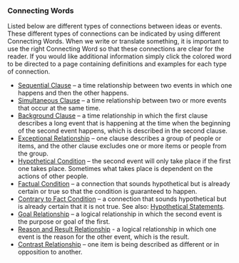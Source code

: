 ### Connecting Words

Listed below are different types of connections between ideas or events. These different types of connections can be indicated by using different Connecting Words. When we write or translate something, it is important to use the right Connecting Word so that these connections are clear for the reader. If you would like additional information simply click the colored word to be directed to a page containing definitions and examples for each type of connection.

* [Sequential Clause](../grammar-connecting-words-time-sequential/01.md) – a time relationship between two events in which one happens and then the other happens.
* [Simultaneous Clause](../grammar-connect-words-time-simultaneous/01.md) – a time relationship between two or more events that occur at the same time.
* [Background Clause](../grammar-connect-words-time-background/01.md) – a time relationship in which the first clause describes a long event that is happening at the time when the beginning of the second event happens, which is described in the second clause.
* [Exceptional Relationship](../grammar-connect-words-exceptions/01.md) – one clause describes a group of people or items, and the other clause excludes one or more items or people from the group.
* [Hypothetical Condition](../grammar-connect-words-condition-hypothetical/01.md) – the second event will only take place if the first one takes place. Sometimes what takes place is dependent on the actions of other people.
* [Factual Condition](../grammar-connect-words-condition-fact/01.md) – a connection that sounds hypothetical but is already certain or true so that the condition is guaranteed to happen.
* [Contrary to Fact Condition](../grammar-connect-words-condition-contrary/01.md) – a connection that sounds hypothetical but is already certain that it is not true. See also: [Hypothetical Statements](../figs-hypo/01.md).
* [Goal Relationship](../grammar-connect-words-logic-goal/01.md) – a logical relationship in which the second event is the purpose or goal of the first.
* [Reason and Result Relationship](../grammar-connect-words-logic-result/01.md) - a logical relationship in which one event is the reason for the other event, which is the result. 
* [Contrast Relationship](../grammar-connect-words-logic-contrast/01.md) – one item is being described as different or in opposition to another.
